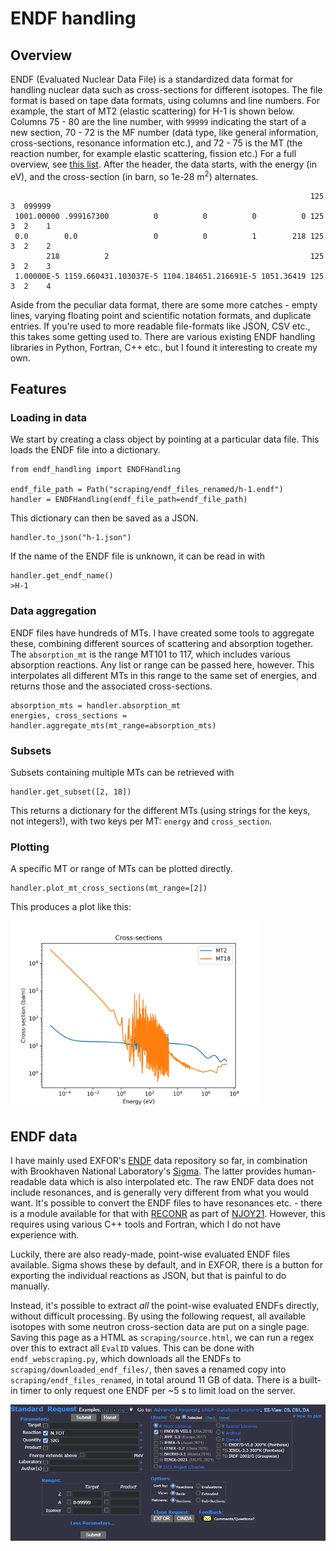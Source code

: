 # ENDF handling 

## Overview 

ENDF (Evaluated Nuclear Data File) is a standardized data format for handling nuclear data such as cross-sections for different isotopes. The  file format is based on tape data formats, using columns and line numbers. For example, the start of MT2 (elastic scattering) for H-1 is shown below. Columns 75 - 80 are the line number, with `99999` indicating the start of a new section, 70 - 72 is the MF number (data type, like general information, cross-sections, resonance information etc.), and 72 - 75 is the MT (the reaction number, for example elastic scattering, fission etc.) For a full overview, see [this list](https://www.nndc.bnl.gov/endf/help.html#reaction). After the header, the data starts, with the energy (in eV), and the cross-section (in barn, so 1e-28 m$^2$) alternates. 

```
                                                                   125 3  099999
 1001.00000 .999167300          0          0          0          0 125 3  2    1
 0.0        0.0                 0          0          1        218 125 3  2    2
        218          2                                             125 3  2    3
 1.00000E-5 1159.660431.103037E-5 1104.184651.216691E-5 1051.36419 125 3  2    4
 ```

Aside from the peculiar data format, there are some more catches - empty lines, varying floating point and scientific notation formats, and duplicate entries. If you're used to more readable file-formats like JSON, CSV etc., this takes some getting used to. There are various existing ENDF handling libraries in Python, Fortran, C++ etc., but I found it interesting to create my own. 

## Features 

### Loading in data

We start by creating a class object by pointing at a particular data file. This loads the ENDF file into a dictionary. 

```
from endf_handling import ENDFHandling 

endf_file_path = Path("scraping/endf_files_renamed/h-1.endf")
handler = ENDFHandling(endf_file_path=endf_file_path)
```

This dictionary can then be saved as a JSON. 

```
handler.to_json("h-1.json")
```

If the name of the ENDF file is unknown, it can be read in with 

```
handler.get_endf_name()
>H-1
```

### Data aggregation 

ENDF files have hundreds of MTs. I have created some tools to aggregate these, combining different sources of scattering and absorption together. The ```absorption_mt``` is the range MT101 to 117, which includes various absorption reactions. Any list or range can be passed here, however. This interpolates all different MTs in this range to the same set of energies, and returns those and the associated cross-sections. 

```
absorption_mts = handler.absorption_mt
energies, cross_sections = handler.aggregate_mts(mt_range=absorption_mts)
```

### Subsets

Subsets containing multiple MTs can be retrieved with 

```
handler.get_subset([2, 18])
```

This returns a dictionary for the different MTs (using strings for the keys, not integers!), with two keys per MT: `energy` and `cross_section`. 

### Plotting

A specific MT or range of MTs can be plotted directly. 

```
handler.plot_mt_cross_sections(mt_range=[2])
```

This produces a plot like this: 

<img src="images/Example plotting two different MTs.png" width="400" alt="Plotting MT2 (elastic scattering) and MT18 (fission).">

## ENDF data 

I have mainly used EXFOR's [ENDF](https://www-nds.iaea.org/exfor/endf.htm) data repository so far, in combination with Brookhaven National Laboratory's [Sigma](https://www.nndc.bnl.gov/sigma/index.jsp). The latter provides human-readable data which is also interpolated etc. The raw ENDF data does not include resonances, and is generally very different from what you would want. It's possible to convert the ENDF files to have resonances etc. - there is a module available for that with [RECONR](https://docs.njoy21.io/projects/RECONR/en/docs/) as part of [NJOY21](https://github.com/njoy/NJOY21). However, this requires using various C++ tools and Fortran, which I do not have experience with. 

Luckily, there are also ready-made, point-wise evaluated ENDF files available. Sigma shows these by default, and in EXFOR, there is a button for exporting the individual reactions as JSON, but that is painful to do manually. 

Instead, it's possible to extract _all_ the point-wise evaluated ENDFs directly, without difficult processing. By using the following request, all available isotopes with some neutron cross-section data are put on a single page. Saving this page as a HTML as `scraping/source.html`, we can run a regex over this to extract all `EvalID` values. This can be done with `endf_webscraping.py`, which downloads all the ENDFs to `scraping/downloaded_endf_files/`, then saves a renamed copy into `scraping/endf_files_renamed`, in total around 11 GB of data. There is a built-in timer to only request one ENDF per ~5 s to limit load on the server. 

<img src="images/EXFOR ENDF data request form.png" width="800" alt="ParaView visualization of a reactor consisting of five 94% U-235 plates.">
